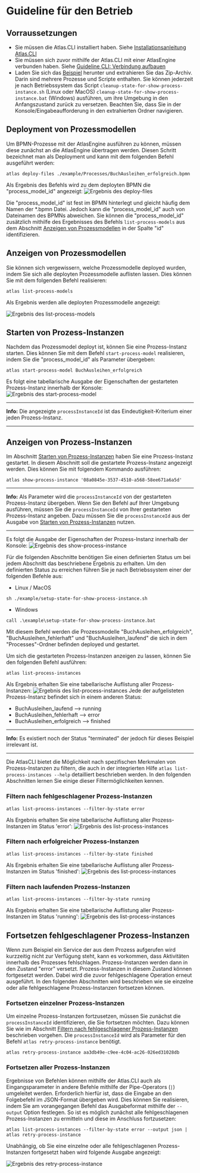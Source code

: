 # Guideline für den Betrieb

## Vorraussetzungen

* Sie müssen die Atlas.CLI installiert haben. Siehe [Installationsanleitung Atlas.CLI](./install.md)
* Sie müssen sich zuvor mithilfe der Atlas.CLI mit einer AtlasEngine verbunden haben. Siehe [Guideline CLI: Verbindung aufbauen](./guideline-CLI-connect.md)
* Laden Sie sich das [Beispiel](./example) herunter und extrahieren Sie das Zip-Archiv. Darin sind mehrere Prozesse und Scripte enthalten. Sie können jederzeit je nach Betriebssystem das Script `cleanup-state-for-show-process-instance.sh` (Linux oder MacOS) `cleanup-state-for-show-process-instance.bat` (Windows) ausführen, um ihre Umgebung in den Anfangszustand zurück zu versetzen. Beachten Sie, dass Sie in der Konsole/Eingabeaufforderung in den extrahierten Ordner navigieren.
  
## Deployment von Prozessmodellen

Um BPMN-Prozesse mit der AtlasEngine ausführen zu können, müssen diese zunächst an die AtlasEngine übertragen werden. Diesen Schritt bezeichnet man als Deployment und kann mit dem folgenden Befehl ausgeführt werden:

```shell
atlas deploy-files ./example/Processes/BuchAusleihen_erfolgreich.bpmn
```

Als Ergebnis des Befehls wird zu dem deployten BPMN die "process_model_id" angezeigt:
![Ergebnis des deploy-files](./images/deploy-files_result.png "Ergebnis des deploy-files")

Die "process_model_id" ist fest im BPMN hinterlegt und gleicht häufig dem Namen der *.bpmn Datei. Jedoch kann die "process_model_id" auch von Dateinamen des BPMNs abweichen. Sie können die "process_model_id" zusätzlich mithilfe des Ergebnisses des Befehls `list-process-models` aus dem Abschnitt [Anzeigen von Prozessmodellen](#Anzeigen-von-Prozessmodellen) in der Spalte "id" identifizieren.

## Anzeigen von Prozessmodellen

Sie können sich vergewissern, welche Prozessmodelle deployed wurden, indem Sie sich alle deployten Prozessmodelle auflisten lassen. Dies können Sie mit dem folgenden Befehl realisieren:

```shell
atlas list-process-models
```

Als Ergebnis werden alle deployten Prozessmodelle angezeigt:

![Ergebnis des list-process-models](./images/list-process-models_result.png "Ergebnis des list-process-models")

## Starten von Prozess-Instanzen

Nachdem das Prozessmodel deployt ist, können Sie eine Prozess-Instanz starten. Dies können Sie mit dem Befehl `start-process-model` realisieren, indem Sie die "process_model_id" als Parameter übergeben:

```shell
atlas start-process-model BuchAusleihen_erfolgreich
```

Es folgt eine tabellarische Ausgabe der Eigenschaften der gestarteten Prozess-Instanz innerhalb der Konsole:
![Ergebnis des start-process-model](./images/start-process-model_result.png "Ergebnis des start-process-model")

---
**Info:**
Die angezeigte `processInstanceId` ist das Eindeutigkeit-Kriterium einer jeden Prozess-Instanz.

---

## Anzeigen von Prozess-Instanzen

Im Abschnitt [Starten von Prozess-Instanzen](#Starten-von-Prozess-Instanzen) haben Sie eine Prozess-Instanz gestartet. In diesem Abschnitt soll die gestartete Prozess-Instanz angezeigt werden. Dies können Sie mit folgendem Kommando ausführen:

```shell
atlas show-process-instance '08a0845e-3537-4510-a568-58ee671a6a5d'
```

---
**Info:**
Als Parameter wird die `processInstanceId` von der gestarteten Prozess-Instanz übergeben. Wenn Sie den Befehl auf Ihrer Umgebung ausführen, müssen Sie die `processInstanceId` von Ihrer gestarteten Prozess-Instanz angeben. Dazu müssen Sie die `processInstanceId` aus der Ausgabe von [Starten von Prozess-Instanzen](#Starten-von-Prozess-Instanzen) nutzen.

---

Es folgt die Ausgabe der Eigenschaften der Prozess-Instanz innerhalb der Konsole:
![Ergebnis des show-process-instance](./images/show-process-instance_result.png "Ergebnis des show-process-instance")

Für die folgenden Abschnitte benötigen Sie einen definierten Status um bei jedem Abschnitt das beschriebene Ergebnis zu erhalten. Um den definierten Status zu erreichen führen Sie je nach Betriebssystem einer der folgenden Befehle aus:

* Linux / MacOS

```shell
sh ./example/setup-state-for-show-process-instance.sh
```

* Windows

```shell
call .\example\setup-state-for-show-process-instance.bat
```

Mit diesem Befehl werden die Prozessmodelle "BuchAusleihen_erfolgreich", "BuchAusleihen_fehlerhaft" und "BuchAusleihen_laufend" die sich in dem "Processes"-Ordner befinden deployed und gestartet.

Um sich die gestarteten Prozess-Instanzen anzeigen zu lassen, können Sie den folgenden Befehl ausführen:

```shell
atlas list-process-instances
```

Als Ergebnis erhalten Sie eine tabellarische Auflistung aller Prozess-Instanzen:
![Ergebnis des list-process-instances](./images/list-process-instances_result.png "Ergebnis des list-process-instances")
Jede der aufgelisteten Prozess-Instanz befindet sich in einem anderen Status:

* BuchAusleihen_laufend --> running
* BuchAusleihen_fehlerhaft --> error
* BuchAusleihen_erfolgreich --> finished

---
**Info:**
Es existiert noch der Status "terminated" der jedoch für dieses Beispiel irrelevant ist.

---

Die AtlasCLI bietet die Möglichkeit nach spezifischen Merkmalen von Prozess-Instanzen zu filtern, die auch in der integrierten Hilfe `atlas list-process-instances --help` detailliert beschrieben werden. In den folgenden Abschnitten lernen Sie einige dieser Filtermöglichkeiten kennen.

### Filtern nach fehlgeschlagener Prozess-Instanzen

```shell
atlas list-process-instances --filter-by-state error
```

Als Ergebnis erhalten Sie eine tabellarische Auflistung aller Prozess-Instanzen im Status 'error':
![Ergebnis des list-process-instances](./images/list-process-instances_error_result.png "Ergebnis des list-process-instances")

### Filtern nach erfolgreicher Prozess-Instanzen

```shell
atlas list-process-instances --filter-by-state finished
```

Als Ergebnis erhalten Sie eine tabellarische Auflistung aller Prozess-Instanzen im Status 'finished':
![Ergebnis des list-process-instances](./images/list-process-instances_finished_result.png "Ergebnis des list-process-instances")

### Filtern nach laufenden Prozess-Instanzen

```shell
atlas list-process-instances --filter-by-state running
```

Als Ergebnis erhalten Sie eine tabellarische Auflistung aller Prozess-Instanzen im Status 'running':
![Ergebnis des list-process-instances](./images/list-process-instances_running_result.png "Ergebnis des list-process-instances")

## Fortsetzen fehlgeschlagener Prozess-Instanzen

Wenn zum Beispiel ein Service der aus dem Prozess aufgerufen wird kurzzeitig nicht zur Verfügung steht, kann es vorkommen, dass Aktivitäten innerhalb des Prozesses fehlschlagen. Prozess-Instanzen werden dann in den Zustand "error" versetzt. Prozess-Instanzen in diesem Zustand können fortgesetzt werden. Dabei wird die zuvor fehlgeschlagene Operation erneut ausgeführt. In den folgenden Abschnitten wird beschrieben wie sie einzelne oder alle fehlgeschlagene Prozess-Instanzen fortsetzen können.

### Fortsetzen einzelner Prozess-Instanzen

Um einzelne Prozess-Instanzen fortzusetzen, müssen Sie zunächst die `processInstanceId` identifizieren, die Sie fortsetzen möchten. Dazu können Sie wie im Abschnitt [Filtern nach fehlgeschlagener Prozess-Instanzen](#Filtern-nach-fehlgeschlagener-Prozess-Instanzen) beschrieben vorgehen. Die `processInstanceId` wird als Parameter für den Befehl `atlas retry-process-instance` benötigt.

```shell
atlas retry-process-instance aa3db49e-c9ee-4c04-ac26-026ed31028db
```

### Fortsetzen aller Prozess-Instanzen

Ergebnisse von Befehlen können mithilfe der Atlas.CLI auch als Eingangsparameter in andere Befehle mithilfe der Pipe-Operators (`|`) umgeleitet werden. Erforderlich hierfür ist, dass die Eingabe an den Folgebefehl im JSON-Format übergeben wird. Dies können Sie realisieren, indem Sie am vorangegangen Befehl das Ausgabeformat mithilfe der `--output` Option festlegen.
So ist es möglich zunächst alle fehlgeschlagenen Prozess-Instanzen zu ermitteln und diese im Anschluss fortzusetzen:

```shell
atlas list-process-instances --filter-by-state error --output json | atlas retry-process-instance
```

Unabhängig, ob Sie eine einzelne oder alle fehlgeschlagenen Prozess-Instanzen fortgesetzt haben wird folgende Ausgabe angezeigt:

![Ergebnis des retry-process-instance](./images/retry-process-instance_result.png "Ergebnis des retry-process-instance")

